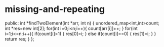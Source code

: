 # missing-and-repeating
public:
int *findTwoElement(int *arr, int n) {
 unordered_map<int,int>count;
 int *res=new int[2];
 for(int i=0;i<n;i++){
     count[arr[i]]++;
 }
 for(int i=1;i<=n;i++){
     if(count[i]>1)
     {
         res[0]=i;
     }
     else if(count[i]==0)
     {
         res[1]=i;
     }
 }
 return res;
}
 };
 
